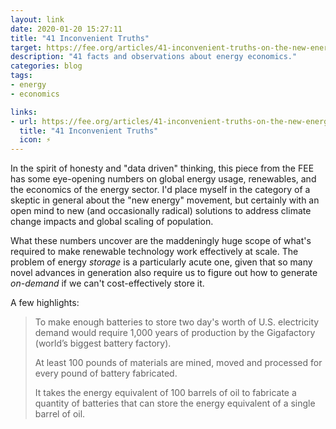 ```yaml
---
layout: link
date: 2020-01-20 15:27:11
title: "41 Inconvenient Truths"
target: https://fee.org/articles/41-inconvenient-truths-on-the-new-energy-economy/
description: "41 facts and observations about energy economics."
categories: blog
tags:
- energy
- economics

links:
- url: https://fee.org/articles/41-inconvenient-truths-on-the-new-energy-economy/
  title: "41 Inconvenient Truths"
  icon: ⚡️
---
```


In the spirit of honesty and "data driven" thinking, this piece from the FEE has some eye-opening numbers on global energy usage, renewables, and the economics of the energy sector. I'd place myself in the category of a skeptic in general about the "new energy" movement, but certainly with an open mind to new (and occasionally radical) solutions to address climate change impacts and global scaling of population.

What these numbers uncover are the maddeningly huge scope of what's required to make renewable technology work effectively at scale. The problem of energy _storage_ is a particularly acute one, given that so many novel advances in generation also require us to figure out how to generate _on-demand_ if we can't cost-effectively store it.

A few highlights:

> To make enough batteries to store two day's worth of U.S. electricity demand would require 1,000 years of production by the Gigafactory (world’s biggest battery factory).
>
> At least 100 pounds of materials are mined, moved and processed for every pound of battery fabricated.
>
> It takes the energy equivalent of 100 barrels of oil to fabricate a quantity of batteries that can store the energy equivalent of a single barrel of oil.

